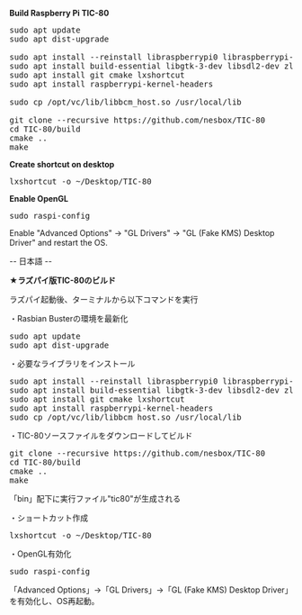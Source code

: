 <b>Build Raspberry Pi TIC-80</b>

<pre>
sudo apt update
sudo apt dist-upgrade

sudo apt install --reinstall libraspberrypi0 libraspberrypi-dev libraspberrypi-bin
sudo apt install build-essential libgtk-3-dev libsdl2-dev zlib1g-dev liblua5.3-dev libgif-dev
sudo apt install git cmake lxshortcut
sudo apt install raspberrypi-kernel-headers

sudo cp /opt/vc/lib/libbcm_host.so /usr/local/lib

git clone --recursive https://github.com/nesbox/TIC-80
cd TIC-80/build
cmake ..
make
</pre>

<b>Create shortcut on desktop</b>

<pre>
lxshortcut -o ~/Desktop/TIC-80
</pre>

<b>Enable OpenGL</b>

<pre>
sudo raspi-config
</pre>

Enable "Advanced Options" -> "GL Drivers" -> "GL (Fake KMS) Desktop Driver" and restart the OS.

-- 日本語 --

<b>★ラズパイ版TIC-80のビルド</b>

ラズパイ起動後、ターミナルから以下コマンドを実行

・Rasbian Busterの環境を最新化
<pre>
sudo apt update
sudo apt dist-upgrade
</pre>
・必要なライブラリをインストール
<pre>
sudo apt install --reinstall libraspberrypi0 libraspberrypi-dev libraspberrypi-bin
sudo apt install build-essential libgtk-3-dev libsdl2-dev zlib1g-dev liblua5.3-dev libgif-dev
sudo apt install git cmake lxshortcut
sudo apt install raspberrypi-kernel-headers
sudo cp /opt/vc/lib/libbcm_host.so /usr/local/lib
</pre>
・TIC-80ソースファイルをダウンロードしてビルド
<pre>
git clone --recursive https://github.com/nesbox/TIC-80
cd TIC-80/build
cmake ..
make
</pre>
「bin」配下に実行ファイル"tic80"が生成される

・ショートカット作成
<pre>
lxshortcut -o ~/Desktop/TIC-80
</pre>
・OpenGL有効化
<pre>
sudo raspi-config
</pre>
「Advanced Options」->「GL Drivers」->「GL (Fake KMS) Desktop Driver」を有効化し、OS再起動。
